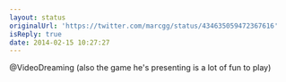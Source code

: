 ```yaml
---
layout: status
originalUrl: 'https://twitter.com/marcgg/status/434635059472367616'
isReply: true
date: 2014-02-15 10:27:27
---
```


@VideoDreaming (also the game he's presenting is a lot of fun to play)
